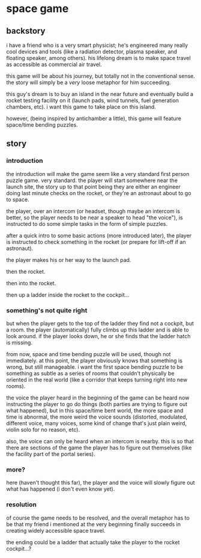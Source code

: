 # space game

## backstory

i have a friend who is a very smart physicist; he's engineered many really cool devices and tools (like a radiation detector, plasma speaker, and floating speaker, among others). his lifelong dream is to make space travel as accessible as commercial air travel.

this game will be about his journey, but totally not in the conventional sense. the story will simply be a *very* loose metaphor for him succeeding.

this guy's dream is to buy an island in the near future and eventually build a rocket testing facility on it (launch pads, wind tunnels, fuel generation chambers, etc). i want this game to take place on this island.

however, (being inspired by antichamber a little), this game will feature space/time bending puzzles.

## story

### introduction

the introduction will make the game seem like a very standard first person puzzle game. very standard. the player will start somewhere near the launch site, the story up to that point being they are either an engineer doing last minute checks on the rocket, or they're an astronaut about to go to space.

the player, over an intercom (or headset, though maybe an intercom is better, so the player needs to be near a speaker to head "the voice"), is instructed to do some simple tasks in the form of simple puzzles.

after a quick intro to some basic actions (more introduced later), the player is instructed to check something in the rocket (or prepare for lift-off if an astronaut).

the player makes his or her way to the launch pad.

then the rocket.

then into the rocket.

then up a ladder inside the rocket to the cockpit...

### something's not quite right

but when the player gets to the top of the ladder they find not a cockpit, but a room. the player (automatically) fully climbs up this ladder and is able to look around. if the player looks down, he or she finds that the ladder hatch is missing.

from now, space and time bending puzzle will be used, though not immediately. at this point, the player obviously knows that something is wrong, but still manageable. i want the first space bending puzzle to be something as subtle as a series of rooms that couldn't physically be oriented in the real world (like a corridor that keeps turning right into new rooms).

the voice the player heard in the beginning of the game can be heard now instructing the player to go do things (both parties are trying to figure out what happened), but in this space/time bent world, the more space and time is abnormal, the more weird the voice sounds (distorted, modulated, different voice, many voices, some kind of change that's just plain weird, violin solo for no reason, etc).

also, the voice can only be heard when an intercom is nearby. this is so that there are sections of the game the player has to figure out themselves (like the facility part of the portal series).

### more?

here (haven't thought this far), the player and the voice will slowly figure out what has happened (i don't even know yet).

### resolution

of course the game needs to be resolved, and the overall metaphor has to be that my friend i mentioned at the very beginning finally succeeds in creating widely accessible space travel.

the ending could be a ladder that actually take the player to the rocket cockpit…?